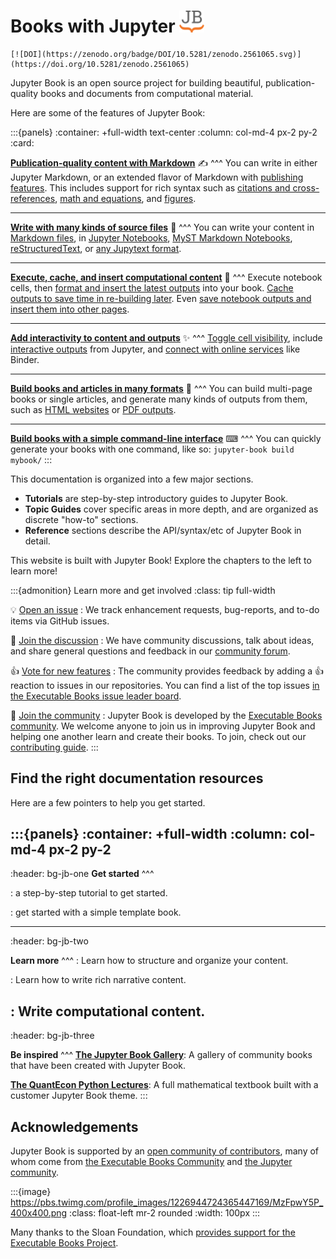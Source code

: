 # Books with Jupyter <img src="images/logo-square.svg" width=40 />

```{only} html
[![DOI](https://zenodo.org/badge/DOI/10.5281/zenodo.2561065.svg)](https://doi.org/10.5281/zenodo.2561065)
```

Jupyter Book is an open source project for building beautiful,
publication-quality books and documents from computational material.

Here are some of the features of Jupyter Book:


:::{panels}
:container: +full-width text-center
:column: col-md-4 px-2 py-2
:card:

**[Publication-quality content with Markdown](file-types:markdown)** ✍
^^^
You can write in either Jupyter Markdown, or an extended flavor of Markdown with [publishing features](content/myst).
This includes support for rich syntax such as [citations and cross-references](content/citations), [math and equations](content/math), and [figures](content/figures).

---
**[Write with many kinds of source files](file-types:index)** 📄
^^^
You can write your content in [Markdown files](file-types:markdown), in [Jupyter Notebooks](file-types:notebooks), [MyST Markdown Notebooks](file-types:myst-notebooks), [reStructuredText](file-types:rst), or [any Jupytext format](file-types:custom).

---
**[Execute, cache, and insert computational content](content/execute)** 🚀
^^^
Execute notebook cells, then [format and insert the latest outputs](content:code-outputs) into your book.
[Cache outputs to save time in re-building later](execute/cache).
Even [save notebook outputs and insert them into other pages](content:code-outputs:glue).

---
**[Add interactivity to content and outputs](interactive/launchbuttons)** ✨
^^^
[Toggle cell visibility](interactive/hiding), include [interactive outputs](interactive/interactive) from Jupyter, and [connect with online services](interactive/launchbuttons) like Binder.

---
**[Build books and articles in many formats](start/build)** 🎁
^^^
You can build multi-page books or single articles, and generate many kinds of outputs from them, such as [HTML websites](start/build) or [PDF outputs](advanced/pdf).

---
**[Build books with a simple command-line interface](reference/cli)** ⌨
^^^
You can quickly generate your books with one command, like so: `jupyter-book build mybook/`
:::

This documentation is organized into a few major sections.

- **Tutorials** are step-by-step introductory guides to Jupyter Book.
- **Topic Guides** cover specific areas in more depth, and are organized as discrete "how-to" sections.
- **Reference** sections describe the API/syntax/etc of Jupyter Book in detail.

This website is built with Jupyter Book!
Explore the chapters to the left to learn more!

:::{admonition} Learn more and get involved
:class: tip full-width

💡 [Open an issue](https://github.com/executablebooks/jupyter-book/issues/new/choose)
: We track enhancement requests, bug-reports, and to-do items via GitHub issues.

💬 [Join the discussion](https://github.com/executablebooks/meta/discussions)
: We have community discussions, talk about ideas, and share general questions and feedback in our [community forum](https://github.com/executablebooks/meta/discussions).

👍 [Vote for new features](ebp:feature-note)
: The community provides feedback by adding a 👍 reaction to issues in our repositories.
  You can find a list of the top issues [in the Executable Books issue leader board](ebp:feature-note).

🙌 [Join the community](contribute/intro.md)
: Jupyter Book is developed by the [Executable Books community](https://executablebooks.org).
  We welcome anyone to join us in improving Jupyter Book and helping one another learn and create their books.
  To join, check out our [contributing guide](contribute/intro.md).
:::


## Find the right documentation resources

Here are a few pointers to help you get started.

:::{panels}
:container: +full-width
:column: col-md-4 px-2 py-2
---
:header: bg-jb-one
**Get started**
^^^

**[](start/your-first-book.md)**: a step-by-step tutorial to get started.

**[](create-a-template-book)**: get started with a simple template book.

---
:header: bg-jb-two

**Learn more**
^^^
**[](structure:index)**: Learn how to structure and organize your content.

**[](content/index.md)**: Learn how to write rich narrative content.

**[](content/executable/index.md)**: Write computational content.
---
:header: bg-jb-three

**Be inspired**
^^^
[**The Jupyter Book Gallery**](http://gallery.jupyterbook.org): A gallery of community books that have been created with Jupyter Book.

[**The QuantEcon Python Lectures**](https://python.quantecon.org/intro.html): A full mathematical textbook built with a customer Jupyter Book theme.
:::

## Acknowledgements

Jupyter Book is supported by an [open community of contributors](https://github.com/executablebooks/jupyter-book/graphs/contributors), many of whom come from [the Executable Books Community](https://executablebooks.org) and [the Jupyter community](https://jupyter.org/community).

:::{image} https://pbs.twimg.com/profile_images/1226944724365447169/MzFpwY5P_400x400.png
:class: float-left mr-2 rounded
:width: 100px
:::

Many thanks to the Sloan Foundation, which [provides support for the Executable Books Project](https://sloan.org/grant-detail/9231).
